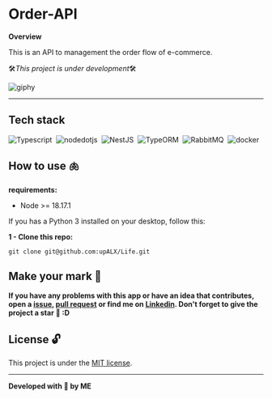 # Order-API

**Overview**

This is an API to management the order flow of e-commerce.

🛠️*This project is under development*🛠️

![giphy](https://github.com/upALX/All-Assets/blob/main/construction-little-girl.webp)

---

## Tech stack
![Typescript](https://img.shields.io/badge/-Typescript-05122A?style=flat&logo=Typescript)&nbsp;
![nodedotjs](https://img.shields.io/badge/-NodeJS-05122A?style=flat&logo=nodedotjs)&nbsp;
![NestJS](https://img.shields.io/badge/-NestJS-05122A?style=flat&logo=NestJS)&nbsp;
![TypeORM](https://img.shields.io/badge/-TypeORM-05122A?style=flat&logo=typeform)&nbsp;
![RabbitMQ](https://img.shields.io/badge/-RabbitMQ-05122A?style=flat&logo=RabbitMQ)&nbsp;
![docker](https://img.shields.io/badge/-Docker-05122A?style=flat&logo=docker)&nbsp;

## How to use 🫁

**requirements:**
  - Node >= 18.17.1

If you has a Python 3 installed on your desktop, follow this:

**1 - Clone this repo:**
```
git clone git@github.com:upALX/Life.git
```

## Make your mark :triangular_flag_on_post:   

**If you have any problems with this app or have an idea that contributes, open a [issue](https://github.com/upALX/Order-API/issues), [pull request](https://github.com/upALX/Order-API/pulls) or find me on [Linkedin](https://www.linkedin.com/in/alxinc/). Don't forget to give the project a star 🌟 :D**

## License :unlock:

This project is under the [MIT license](https://github.com/upALX/Order-API/blob/main/LICENSE).

---

**Developed with 💜 by ME**
